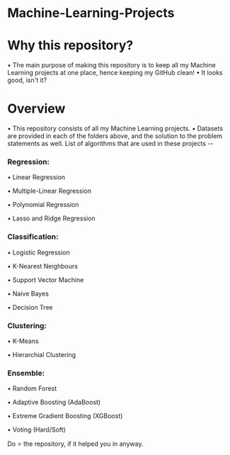 # Machine-Learning-Projects

# Why this repository?
• The main purpose of making this repository is to keep all my Machine Learning projects at one place, hence keeping my GitHub clean!
• It looks good, isn't it?

# Overview
• This repository consists of all my Machine Learning projects.
• Datasets are provided in each of the folders above, and the solution to the problem statements as well.
List of algorithms that are used in these projects --

### Regression:
• Linear Regression

• Multiple-Linear Regression

• Polynomial Regression

• Lasso and Ridge Regression

### Classification:
• Logistic Regression

• K-Nearest Neighbours

• Support Vector Machine

• Naive Bayes

• Decision Tree

### Clustering:

• K-Means

• Hierarchial Clustering

### Ensemble:
• Random Forest

• Adaptive Boosting (AdaBoost)

• Extreme Gradient Boosting (XGBoost)

• Voting (Hard/Soft)

Do ⭐ the repository, if it helped you in anyway.
